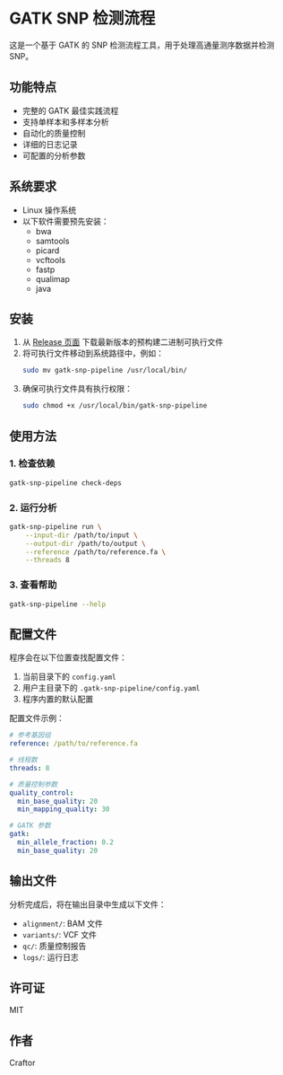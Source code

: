# GATK SNP 检测流程

这是一个基于 GATK 的 SNP 检测流程工具，用于处理高通量测序数据并检测 SNP。

## 功能特点

- 完整的 GATK 最佳实践流程
- 支持单样本和多样本分析
- 自动化的质量控制
- 详细的日志记录
- 可配置的分析参数

## 系统要求

- Linux 操作系统
- 以下软件需要预先安装：
  - bwa
  - samtools
  - picard
  - vcftools
  - fastp
  - qualimap
  - java

## 安装

1. 从 [Release 页面](https://github.com/craftor18/gatk_callSNP_workflow_package/releases) 下载最新版本的预构建二进制可执行文件
2. 将可执行文件移动到系统路径中，例如：
   ```bash
   sudo mv gatk-snp-pipeline /usr/local/bin/
   ```
3. 确保可执行文件具有执行权限：
   ```bash
   sudo chmod +x /usr/local/bin/gatk-snp-pipeline
   ```

## 使用方法

### 1. 检查依赖

```bash
gatk-snp-pipeline check-deps
```

### 2. 运行分析

```bash
gatk-snp-pipeline run \
    --input-dir /path/to/input \
    --output-dir /path/to/output \
    --reference /path/to/reference.fa \
    --threads 8
```

### 3. 查看帮助

```bash
gatk-snp-pipeline --help
```

## 配置文件

程序会在以下位置查找配置文件：

1. 当前目录下的 `config.yaml`
2. 用户主目录下的 `.gatk-snp-pipeline/config.yaml`
3. 程序内置的默认配置

配置文件示例：

```yaml
# 参考基因组
reference: /path/to/reference.fa

# 线程数
threads: 8

# 质量控制参数
quality_control:
  min_base_quality: 20
  min_mapping_quality: 30

# GATK 参数
gatk:
  min_allele_fraction: 0.2
  min_base_quality: 20
```

## 输出文件

分析完成后，将在输出目录中生成以下文件：

- `alignment/`: BAM 文件
- `variants/`: VCF 文件
- `qc/`: 质量控制报告
- `logs/`: 运行日志

## 许可证

MIT

## 作者

Craftor
